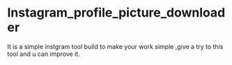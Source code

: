 # Instagram_profile_picture_downloader
It is a simple instgram tool build to make your work simple ,give a try to this tool and u can improve it.
